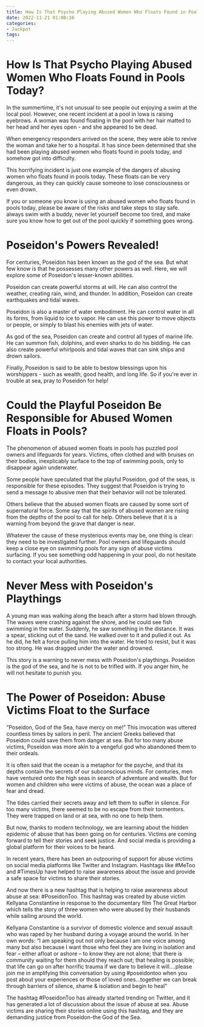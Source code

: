 ```yaml
---
title: How Is That Psycho Playing Abused Women Who Floats Found in Pools Today
date: 2022-11-21 01:00:16
categories:
- Jackpot
tags:
---
```



#  How Is That Psycho Playing Abused Women Who Floats Found in Pools Today?

In the summertime, it's not unusual to see people out enjoying a swim at the local pool. However, one recent incident at a pool in Iowa is raising eyebrows. A woman was found floating in the pool with her hair matted to her head and her eyes open - and she appeared to be dead.

When emergency responders arrived on the scene, they were able to revive the woman and take her to a hospital. It has since been determined that she had been playing abused women who floats found in pools today, and somehow got into difficulty. 

This horrifying incident is just one example of the dangers of abusing women who floats found in pools today. These floats can be very dangerous, as they can quickly cause someone to lose consciousness or even drown. 

If you or someone you know is using an abused women who floats found in pools today, please be aware of the risks and take steps to stay safe. always swim with a buddy, never let yourself become too tired, and make sure you know how to get out of the pool quickly if something goes wrong.

#  Poseidon's Powers Revealed!

For centuries, Poseidon has been known as the god of the sea. But what few know is that he possesses many other powers as well. Here, we will explore some of Poseidon's lesser-known abilities.

Poseidon can create powerful storms at will. He can also control the weather, creating rain, wind, and thunder. In addition, Poseidon can create earthquakes and tidal waves.

Poseidon is also a master of water embodiment. He can control water in all its forms, from liquid to ice to vapor. He can use this power to move objects or people, or simply to blast his enemies with jets of water.

As god of the sea, Poseidon can create and control all types of marine life. He can summon fish, dolphins, and even sharks to do his bidding. He can also create powerful whirlpools and tidal waves that can sink ships and drown sailors.

Finally, Poseidon is said to be able to bestow blessings upon his worshippers - such as wealth, good health, and long life. So if you're ever in trouble at sea, pray to Poseidon for help!

#   Could the Playful Poseidon Be Responsible for Abused Women Floats in Pools?

The phenomenon of abused women floats in pools has puzzled pool owners and lifeguards for years. Victims, often clothed and with bruises on their bodies, inexplicably surface to the top of swimming pools, only to disappear again underwater. 

Some people have speculated that the playful Poseidon, god of the seas, is responsible for these episodes. They suggest that Poseidon is trying to send a message to abusive men that their behavior will not be tolerated.

Others believe that the abused women floats are caused by some sort of supernatural force. Some say that the spirits of abused women are rising from the depths of the pool to call for help. Others believe that it is a warning from beyond the grave that danger is near.

Whatever the cause of these mysterious events may be, one thing is clear: they need to be investigated further. Pool owners and lifeguards should keep a close eye on swimming pools for any sign of abuse victims surfacing. If you see something odd happening in your pool, do not hesitate to contact your local authorities.

#  Never Mess with Poseidon's Playthings

A young man was walking along the beach after a storm had blown through. The waves were crashing against the shore, and he could see fish swimming in the water. Suddenly, he saw something in the distance. It was a spear, sticking out of the sand. He walked over to it and pulled it out. As he did, he felt a force pulling him into the water. He tried to resist, but it was too strong. He was dragged under the water and drowned.

This story is a warning to never mess with Poseidon's playthings. Poseidon is the god of the sea, and he is not to be trifled with. If you anger him, he will not hesitate to punish you.

#  The Power of Poseidon: Abuse Victims Float to the Surface

“Poseidon, God of the Sea, have mercy on me!” This invocation was uttered countless times by sailors in peril. The ancient Greeks believed that Poseidon could save them from danger at sea. But for too many abuse victims, Poseidon was more akin to a vengeful god who abandoned them to their ordeals.

It is often said that the ocean is a metaphor for the psyche, and that its depths contain the secrets of our subconscious minds. For centuries, men have ventured onto the high seas in search of adventure and wealth. But for women and children who were victims of abuse, the ocean was a place of fear and dread.

The tides carried their secrets away and left them to suffer in silence. For too many victims, there seemed to be no escape from their tormentors. They were trapped on land or at sea, with no one to help them.

But now, thanks to modern technology, we are learning about the hidden epidemic of abuse that has been going on for centuries. Victims are coming forward to tell their stories and seek justice. And social media is providing a global platform for their voices to be heard.

In recent years, there has been an outpouring of support for abuse victims on social media platforms like Twitter and Instagram. Hashtags like #MeToo and #TimesUp have helped to raise awareness about the issue and provide a safe space for victims to share their stories.

And now there is a new hashtag that is helping to raise awareness about abuse at sea: #PoseidonToo. This hashtag was created by abuse victim Kellyana Constantine in response to the documentary film The Great Harbor which tells the story of three women who were abused by their husbands while sailing around the world.

Kellyana Constantine is a survivor of domestic violence and sexual assault who was raped by her husband during a voyage around the world. In her own words: “I am speaking out not only because I am one voice among many but also because I want those who feel they are living in isolation and fear – either afloat or ashore – to know they are not alone; that there is community waiting for them should they reach out; that healing is possible; that life can go on after horrific trauma if we dare to believe it will….please join me in amplifying this conversation by using #poseidontoo when you post about your experiences or those of loved ones…together we can break through barriers of silence, shame & isolation and begin to heal”

The hashtag #PoseidonToo has already started trending on Twitter, and it has generated a lot of discussion about the issue of abuse at sea. Abuse victims are sharing their stories online using this hashtag, and they are demanding justice from Poseidon-the God of the Sea.
